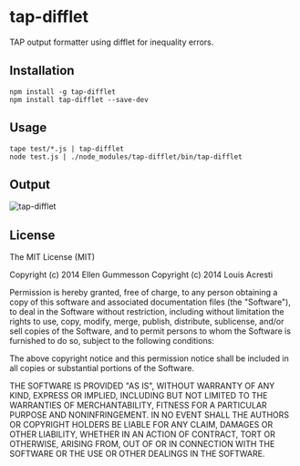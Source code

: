 # tap-difflet

TAP output formatter using difflet for inequality errors.

## Installation

~~~ text
npm install -g tap-difflet
npm install tap-difflet --save-dev
~~~

## Usage

~~~ text
tape test/*.js | tap-difflet
node test.js | ./node_modules/tap-difflet/bin/tap-difflet
~~~

## Output

![tap-difflet](http://i.imgur.com/ozkUQT5.png)

## License

The MIT License (MIT)

Copyright (c) 2014 Ellen Gummesson
Copyright (c) 2014 Louis Acresti

Permission is hereby granted, free of charge, to any person obtaining a copy
of this software and associated documentation files (the "Software"), to deal
in the Software without restriction, including without limitation the rights
to use, copy, modify, merge, publish, distribute, sublicense, and/or sell
copies of the Software, and to permit persons to whom the Software is
furnished to do so, subject to the following conditions:

The above copyright notice and this permission notice shall be included in
all copies or substantial portions of the Software.

THE SOFTWARE IS PROVIDED "AS IS", WITHOUT WARRANTY OF ANY KIND, EXPRESS OR
IMPLIED, INCLUDING BUT NOT LIMITED TO THE WARRANTIES OF MERCHANTABILITY,
FITNESS FOR A PARTICULAR PURPOSE AND NONINFRINGEMENT. IN NO EVENT SHALL THE
AUTHORS OR COPYRIGHT HOLDERS BE LIABLE FOR ANY CLAIM, DAMAGES OR OTHER
LIABILITY, WHETHER IN AN ACTION OF CONTRACT, TORT OR OTHERWISE, ARISING FROM,
OUT OF OR IN CONNECTION WITH THE SOFTWARE OR THE USE OR OTHER DEALINGS IN
THE SOFTWARE.
